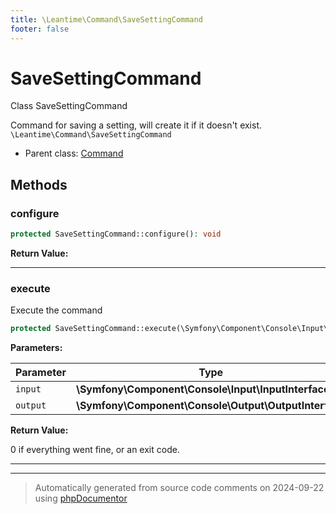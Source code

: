 ```yaml
---
title: \Leantime\Command\SaveSettingCommand
footer: false
---
```


# SaveSettingCommand

Class SaveSettingCommand

Command for saving a setting, will create it if it doesn't exist.
`\Leantime\Command\SaveSettingCommand`

* Parent class: [Command](../../../classes.md)



## Methods

### configure



```php
protected SaveSettingCommand::configure(): void
```









**Return Value:**





---
### execute

Execute the command

```php
protected SaveSettingCommand::execute(\Symfony\Component\Console\Input\InputInterface $input, \Symfony\Component\Console\Output\OutputInterface $output): int
```








**Parameters:**

| Parameter | Type | Description |
|-----------|------|-------------|
| `input` | **\Symfony\Component\Console\Input\InputInterface** |  |
| `output` | **\Symfony\Component\Console\Output\OutputInterface** |  |


**Return Value:**

0 if everything went fine, or an exit code.



---


---
> Automatically generated from source code comments on 2024-09-22 using [phpDocumentor](http://www.phpdoc.org/)
